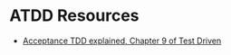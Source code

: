 # ATDD Resources

- [Acceptance TDD explained, Chapter 9 of Test Driven](https://manning-content.s3.amazonaws.com/download/5/0c29261-807c-4063-b2aa-05f6d9aad6b7/Chapter9Sample.pdf)
